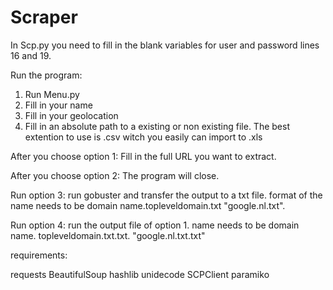# Scraper

In Scp.py you need to fill in the blank variables for user and password lines 16 and 19.


Run the program:
1. Run Menu.py
2. Fill in your name
3. Fill in your geolocation
4. Fill in an absolute path to a existing or non existing file. The best extention to use is .csv witch you easily can import to .xls

After you choose option 1:
Fill in the full URL you want to extract.

After you choose option 2:
The program will close.


Run option 3:
run gobuster and transfer the output to a txt file. format of the name needs to be domain name.topleveldomain.txt "google.nl.txt".

Run option 4:
run the output file of option 1. name needs to be domain name. topleveldomain.txt.txt. "google.nl.txt.txt"


requirements:

requests
BeautifulSoup
hashlib
unidecode
SCPClient
paramiko
